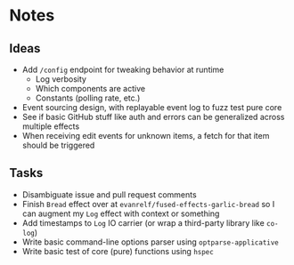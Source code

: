 # Notes

## Ideas

- Add `/config` endpoint for tweaking behavior at runtime
  - Log verbosity
  - Which components are active
  - Constants (polling rate, etc.)
- Event sourcing design, with replayable event log to fuzz test pure core
- See if basic GitHub stuff like auth and errors can be generalized across
  multiple effects
- When receiving edit events for unknown items, a fetch for that item should be
  triggered

## Tasks

- Disambiguate issue and pull request comments
- Finish `Bread` effect over at `evanrelf/fused-effects-garlic-bread` so I can
  augment my `Log` effect with context or something
- Add timestamps to `Log` IO carrier (or wrap a third-party library like
  `co-log`)
- Write basic command-line options parser using `optparse-applicative`
- Write basic test of core (pure) functions using `hspec`
